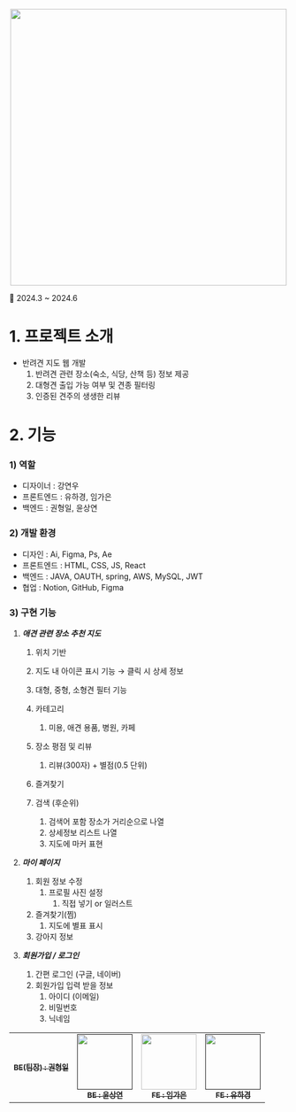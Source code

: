 <p align="center">
    <img width="500" section="header" align="center" src="https://github.com/pknu-wap/2024_1_Web7/assets/128891914/f1c5b1d0-4827-471b-b44a-be92be7d4a63" />

</p>

📅 2024.3 ~ 2024.6

# 1. 프로젝트 소개

- 반려견 지도 웹 개발
    1. 반려견 관련 장소(숙소, 식당, 산책 등) 정보 제공
    2. 대형견 출입 가능 여부 및 견종 필터링
    3. 인증된 견주의 생생한 리뷰

# 2. 기능

### 1) 역할

- 디자이너 : 강연우
- 프론트엔드 : 유하경, 임가은
- 백엔드 : 권형일, 윤상연

### 2) 개발 환경

- 디자인 : Ai, Figma, Ps, Ae
- 프론트엔드 : HTML, CSS, JS, React
- 백엔드 : JAVA, OAUTH, spring, AWS, MySQL, JWT
- 협업 : Notion, GitHub, Figma

### 3) 구현 기능

1. ***애견 관련 장소 추천 지도***
    1. 위치 기반
    2. 지도 내 아이콘 표시 기능 → 클릭 시 상세 정보
    3. 대형, 중형, 소형견 필터 기능
    4. 카테고리
        1. 미용, 애견 용품, 병원, 카페
                
    5. 장소 평점 및 리뷰
        1. 리뷰(300자) + 별점(0.5 단위)
                
    6. 즐겨찾기
    7. 검색 (후순위)
        1. 검색어 포함 장소가 거리순으로 나열
        2. 상세정보 리스트 나열
        3. 지도에 마커 표현
    
2. ***마이 페이지***
    1. 회원 정보 수정
        1. 프로필 사진 설정
            1. 직접 넣기 or 일러스트
    2. 즐겨찾기(찜)
        1. 지도에 별표 표시
    3. 강아지 정보
    
3. ***회원가입 / 로그인***
    1. 간편 로그인 (구글, 네이버)
    2. 회원가입 입력 받을 정보
        1. 아이디 (이메일)
        2. 비밀번호
        3. 닉네임

<table>
  <tbody>
    <tr>
      <td align="center"><a href=""><img src="width="100px;" alt=""/><br /><sub><b> BE(팀장) : 권형일 </b></sub></a><br /></td>
      <td align="center"><a href=""><img src="" width="100px;" alt=""/><br /><sub><b> BE : 윤상연 </b></sub></a><br /></td>
      <td align="center"><a href="https://github.com/Keun04"><img src="" width="100px;" alt=""/><br /><sub><b> FE : 임가은 </b></sub></a><br /></td>
      <td align="center"><a href=""><img src="" width="100px;" alt=""/><br /><sub><b> FE : 유하경 </b></sub></a><br /></td>      
    </tr>
  </tbody>
</table>
